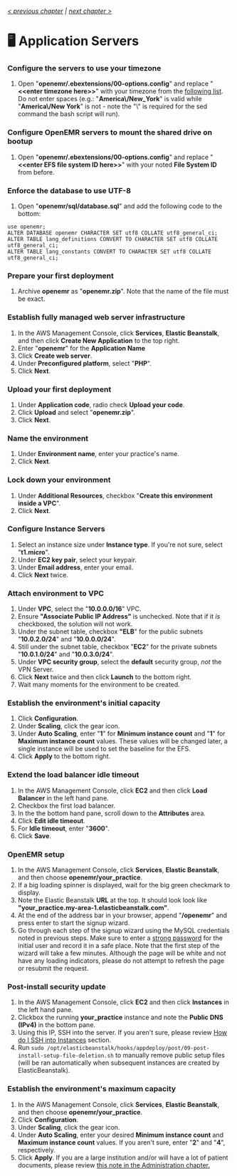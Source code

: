 _[< previous chapter](05-Session-Management.md) | [next chapter >](07-Secure-Domain-Setup.md)_

# 🖥 Application Servers

### Configure the servers to use your timezone

1. Open "**openemr/.ebextensions/00-options.config**" and replace "**&lt;&lt;enter timezone here&gt;&gt;**" with your timezone from the [following list](http://php.net/manual/en/timezones.php). Do not enter spaces (e.g.: "**America\\/New_York**" is valid while "**America\\/New York**" is not - note the "\\" is required for the sed command the bash script will run).

### Configure OpenEMR servers to mount the shared drive on bootup

1. Open "**openemr/.ebextensions/00-options.config**" and replace "**&lt;&lt;enter EFS file system ID here&gt;&gt;**" with your noted **File System ID** from before.

### Enforce the database to use UTF-8

1. Open "**openemr/sql/database.sql**" and add the following code to the bottom:

```
use openemr;
ALTER DATABASE openemr CHARACTER SET utf8 COLLATE utf8_general_ci;
ALTER TABLE lang_definitions CONVERT TO CHARACTER SET utf8 COLLATE utf8_general_ci;
ALTER TABLE lang_constants CONVERT TO CHARACTER SET utf8 COLLATE utf8_general_ci;
```

### Prepare your first deployment

1. Archive **openemr** as "**openemr.zip**". Note that the name of the file must be exact.

### Establish fully managed web server infrastructure

1. In the AWS Management Console, click **Services**, **Elastic Beanstalk**, and then click **Create New Application** to the top right.
2. Enter "**openemr**" for the **Application Name**
3. Click **Create web server**.
4. Under **Preconfigured platform**, select "**PHP**".
5. Click **Next**.

### Upload your first deployment

1. Under **Application code**, radio check **Upload your code**.
2. Click **Upload** and select "**openemr.zip**".
3. Click **Next**.

### Name the environment

1. Under **Environment name**, enter your practice's name.
2. Click **Next**.

### Lock down your environment

1. Under **Additional Resources**, checkbox "**Create this environment inside a VPC**".
2. Click **Next**.

### Configure Instance Servers

1. Select an instance size under **Instance type**. If you're not sure, select "**t1.micro**".
2. Under **EC2 key pair**, select your keypair.
3. Under **Email address**, enter your email.
4. Click **Next** twice.

### Attach environment to VPC

1. Under **VPC**, select the "**10.0.0.0/16**" VPC.
2. Ensure **"Associate Public IP Address"** is unchecked. Note that if it _is_ checkboxed, the solution will not work.
3. Under the subnet table, checkbox **"ELB**" for the public subnets "**10.0.2.0/24**" and "**10.0.0.0/24**".
4. Still under the subnet table, checkbox "**EC2**" for the private subnets "**10.0.1.0/24**" and "**10.0.3.0/24**".
5. Under **VPC security group**, select the **default** security group, _not_ the VPN Server.
5. Click **Next** twice and then click **Launch** to the bottom right.
6. Wait many moments for the environment to be created.

### Establish the environment's initial capacity

1. Click **Configuration**.
2. Under **Scaling**, click the gear icon.
3. Under **Auto Scaling**, enter "**1**" for **Minimum instance count** and "**1**" for **Maximum instance count** values. These values will be changed later, a single instance will be used to set the baseline for the EFS.
4. Click **Apply** to the bottom right.

### Extend the load balancer idle timeout

1. In the AWS Management Console, click **EC2** and then click **Load Balancer** in the left hand pane.
2. Checkbox the first load balancer.
3. In the the bottom hand pane, scroll down to the **Attributes** area.
4. Click **Edit idle timeout**.
5. For **Idle timeout**, enter "**3600**".
6. Click **Save**.

### OpenEMR setup

1. In the AWS Management Console, click **Services**, **Elastic Beanstalk**, and then choose **openemr/your_practice**.
2. If a big loading spinner is displayed, wait for the big green checkmark to display.
3. Note the Elastic Beanstalk **URL** at the top. It should look look like **"your_practice.my-area-1.elasticbeanstalk.com"**.
4. At the end of the address bar in your browser, append "**/openemr**" and press enter to start the signup wizard.
5. Go through each step of the signup wizard using the MySQL credentials noted in previous steps. Make sure to enter a [strong password](https://www.random.org/passwords/?num=1&len=16&format=html&rnd=new) for the initial user and record it in a safe place. Note that the first step of the wizard will take a few minutes. Although the page will be white and not have any loading indicators, please do not attempt to refresh the page or resubmit the request.

### Post-install security update

1. In the AWS Management Console, click **EC2** and then click **Instances** in the left hand pane.
2. Clickbox the running **your_practice** instance and note the **Public DNS (IPv4)** in the bottom pane.
3. Using this IP, SSH into the server. If you aren't sure, please review [How do I SSH into Instances](../chapters/09-Administration.md#how-do-i-ssh-into-instances) section.
4. Run `sudo /opt/elasticbeanstalk/hooks/appdeploy/post/09-post-install-setup-file-deletion.sh` to manually remove public setup files (will be ran automatically when subsequent instances are created by ElasticBeanstalk).

### Establish the environment's maximum capacity

1. In the AWS Management Console, click **Services**, **Elastic Beanstalk**, and then choose **openemr/your_practice**.
2. Click **Configuration**.
3. Under **Scaling**, click the gear icon.
4. Under **Auto Scaling**, enter your desired **Minimum instance count** and **Maximum instance count** values. If you aren't sure, enter "**2**" and "**4**", respectively.
5. Click **Apply**. If you are a large institution and/or will have a lot of patient documents, please review [this note in the Administration chapter.](../chapters/09-Administration.md#im-occasionally-seeing-site-id-is-missing-from-session-data-errors)
